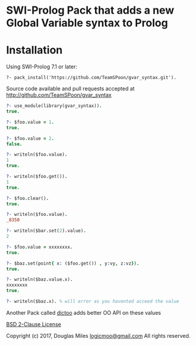 # SWI-Prolog Pack that adds a new Global Variable syntax to Prolog


# Installation

Using SWI-Prolog 7.1 or later:

    ?- pack_install('https://github.com/TeamSPoon/gvar_syntax.git').



Source code available and pull requests accepted at
http://github.com/TeamSPoon/gvar_syntax

```prolog
?- use_module(library(gvar_syntax)).
true.

?- $foo.value = 1.
true.

?- $foo.value = 2.
false.

?- writeln($foo.value).
1
true.

?- writeln($foo.get()).
1
true.

?- $foo.clear().
true.

?- writeln($foo.value).
_8350

?- writeln($bar.set(2).value).
2

?- $foo.value = xxxxxxxx.
true.

?- $baz.set(point{ x: ($foo.get()) , y:vy, z:vz}).
true.

?- writeln($baz.value.x).
xxxxxxxx
true.

?- writeln($baz.x). % will error as you havented acceed the value

```

Another Pack  called [dictoo](https://github.com/logicmoo/dictoo) 
adds better OO API on these values



[BSD 2-Clause License](LICENSE.md)

Copyright (c) 2017, 
Douglas Miles <logicmoo@gmail.com>
All rights reserved.


